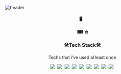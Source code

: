 ![header](https://capsule-render.vercel.app/api?type=waving&color=gradient&customColorList=1,3,14,15,18,20,27&height=180&section=footer&text=YUJIN%20KIM&fontSize=100)

<p align="center">
    <h4 align="center">🖥 &nbsp&nbsp<h4>
    <h4 align="center">⌨ &nbsp🖱<h4>
</p>
<h3 align="center">🛠Tech Stack🛠</h3>
<p align="center">Techs that i've used al least once</p>

<p align="center">
    <img src="https://img.shields.io/badge/-JAVA-%230b6fb6?style=flat-square&logo=CoffeeScript&logoColor=white"/></a>&nbsp <img src="https://img.shields.io/badge/-Spring-%236DB33F?style=flat-square&logo=Spring&logoColor=white"/></a>&nbsp <img src="https://img.shields.io/badge/-Oracle-%23F80000?style=flat-square&logo=Oracle&logoColor=white"/></a>&nbsp <img src="https://img.shields.io/badge/-MySQL-%234479A1?style=flat-square&logo=MySQL&logoColor=white"/></a>&nbsp <img src="https://img.shields.io/badge/-JavaScript-%23F7DF1E?style=flat-square&logo=JavaScript&logoColor=white"/></a>&nbsp <img src="https://img.shields.io/badge/-Python-%233776AB?style=flat-square&logo=Python&logoColor=white"/></a>&nbsp <img src="https://img.shields.io/badge/-MongoDB-%2347A248?style=flat-square&logo=MongoDB&logoColor=white"/></a>&nbsp <img src="https://img.shields.io/badge/-HTML5-%23E34F26?style=flat-square&logo=HTML5&logoColor=white"/></a>&nbsp <img src="https://img.shields.io/badge/-CSS3-%231572B6?style=flat-square&logo=CSS3&logoColor=white"/></a>&nbsp
</p>
